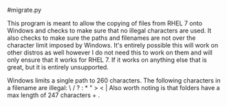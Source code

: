 #migrate.py

This program is meant to allow the copying of files from RHEL 7 onto Windows
and checks to make sure that no illegal characters are used. It also checks
to make sure the paths and filenames are not over the character limit
imposed by Windows. It's entirely possible this will work on other distros
as well however I do not need this to work on them and will only ensure that
it works for RHEL 7. If it works on anything else that is great, but it is
entirely unsupported.

Windows limits a single path to 260 characters. The following characters in a
filename are illegal: \ / ? : * " > < |
Also worth noting is that folders have a max length of 247 characters + <null>.
